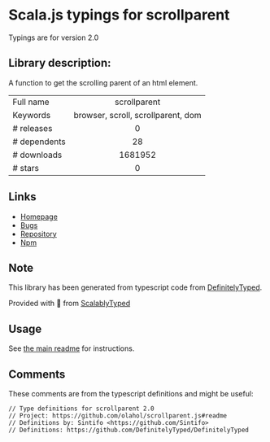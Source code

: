 
# Scala.js typings for scrollparent

Typings are for version 2.0

## Library description:
A function to get the scrolling parent of an html element.

|                    |                 |
| ------------------ | :-------------: |
| Full name          | scrollparent |
| Keywords           | browser, scroll, scrollparent, dom |
| # releases         | 0 |
| # dependents       | 28 |
| # downloads        | 1681952 |
| # stars            | 0 |

## Links
- [Homepage](https://github.com/olahol/scrollparent.js#readme)
- [Bugs](https://github.com/olahol/scrollparent.js/issues)
- [Repository](https://github.com/olahol/scrollparent.js)
- [Npm](https://www.npmjs.com/package/scrollparent)
    


## Note
This library has been generated from typescript code from [DefinitelyTyped](https://definitelytyped.org).

Provided with :purple_heart: from [ScalablyTyped](https://github.com/oyvindberg/ScalablyTyped)

## Usage
See [the main readme](../../readme.md) for instructions.

## Comments

These comments are from the typescript definitions and might be useful:
```
// Type definitions for scrollparent 2.0
// Project: https://github.com/olahol/scrollparent.js#readme
// Definitions by: Sintifo <https://github.com/Sintifo>
// Definitions: https://github.com/DefinitelyTyped/DefinitelyTyped

```

